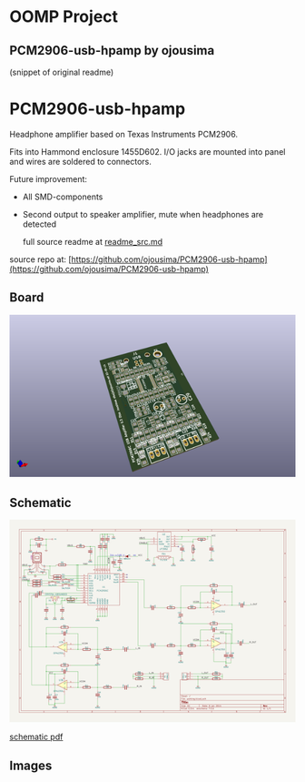 # OOMP Project  
## PCM2906-usb-hpamp  by ojousima  
  
(snippet of original readme)  
  
PCM2906-usb-hpamp  
=================  
  
Headphone amplifier based on Texas Instruments PCM2906.  
  
Fits into Hammond enclosure 1455D602. I/O jacks are mounted into panel and wires are soldered to connectors.  
  
Future improvement:  
- All SMD-components  
- Second output to speaker amplifier, mute when headphones are detected  
  
  full source readme at [readme_src.md](readme_src.md)  
  
source repo at: [https://github.com/ojousima/PCM2906-usb-hpamp](https://github.com/ojousima/PCM2906-usb-hpamp)  
## Board  
  
[![working_3d.png](working_3d_600.png)](working_3d.png)  
## Schematic  
  
[![working_schematic.png](working_schematic_600.png)](working_schematic.png)  
  
[schematic pdf](working_schematic.pdf)  
## Images  
